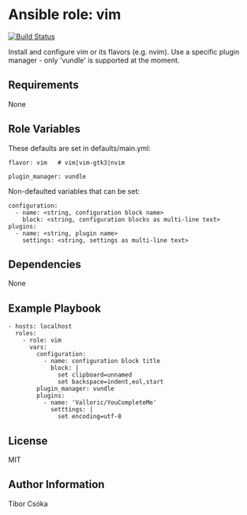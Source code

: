 Ansible role: vim
=========

[![Build Status](https://travis-ci.com/Provizanta/ansible-role-vim.svg?branch=master)](https://travis-ci.com/Provizanta/ansible-role-vim)

Install and configure vim or its flavors (e.g. nvim). Use a specific plugin manager - only 'vundle' is supported at the moment.

Requirements
------------

None

Role Variables
--------------

These defaults are set in defaults/main.yml:

    flavor: vim   # vim|vim-gtk3|nvim

    plugin_manager: vundle

Non-defaulted variables that can be set:

    configuration:
      - name: <string, configuration block name>
        block: <string, configuration blocks as multi-line text>
    plugins:
      - name: <string, plugin name>
        settings: <string, settings as multi-line text>

Dependencies
------------

None

Example Playbook
----------------

    - hosts: localhost
      roles:
        - role: vim
          vars:
            configuration:
              - name: configuration block title
                block: |
                  set clipboard=unnamed
                  set backspace=indent,eol,start
            plugin_manager: vundle
            plugins:
              - name: 'Valloric/YouCompleteMe'
                setttings: |
                  set encoding=utf-8

License
-------

MIT

Author Information
------------------

Tibor Csóka
